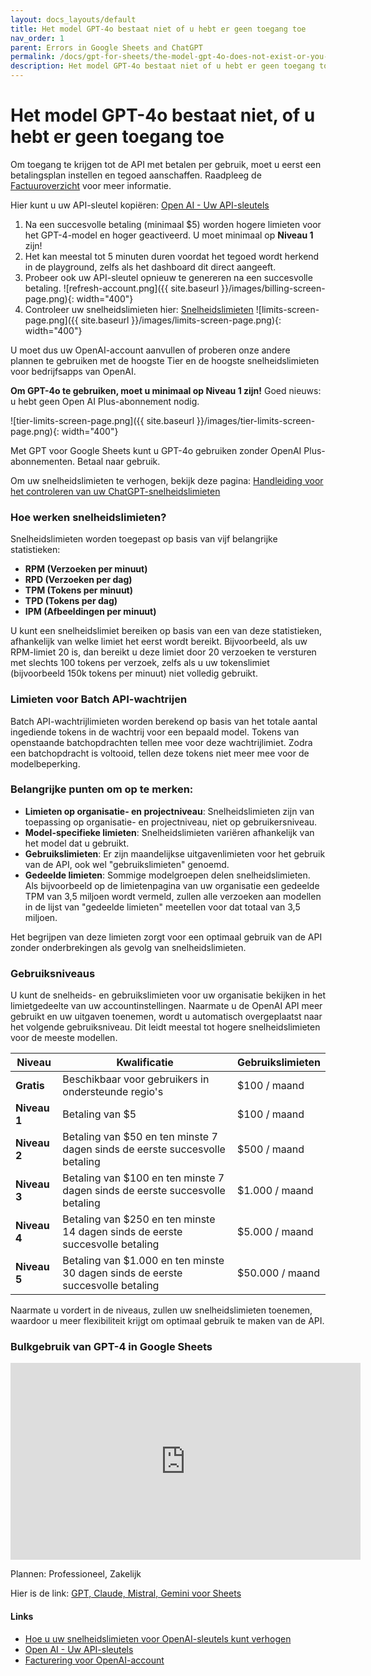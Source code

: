 ```yaml
---
layout: docs_layouts/default
title: Het model GPT-4o bestaat niet of u hebt er geen toegang toe
nav_order: 1
parent: Errors in Google Sheets and ChatGPT
permalink: /docs/gpt-for-sheets/the-model-gpt-4o-does-not-exist-or-you-do-not-have-access-to-it/dutch
description: Het model GPT-4o bestaat niet of u hebt er geen toegang toe
---
```


# Het model GPT-4o bestaat niet, of u hebt er geen toegang toe

Om toegang te krijgen tot de API met betalen per gebruik, moet u eerst een betalingsplan instellen en tegoed aanschaffen. Raadpleeg de [Factuuroverzicht](https://platform.openai.com/settings/organization/billing/overview) voor meer informatie.

Hier kunt u uw API-sleutel kopiëren: <a href="https://platform.openai.com/api-keys" rel="nofollow" target="_blank">Open AI - Uw API-sleutels</a>

1. Na een succesvolle betaling (minimaal $5) worden hogere limieten voor het GPT-4-model en hoger geactiveerd. U moet minimaal op **Niveau 1** zijn!
2. Het kan meestal tot 5 minuten duren voordat het tegoed wordt herkend in de playground, zelfs als het dashboard dit direct aangeeft.
3. Probeer ook uw API-sleutel opnieuw te genereren na een succesvolle betaling.
   ![refresh-account.png]({{ site.baseurl }}/images/billing-screen-page.png){: width="400"}
4. Controleer uw snelheidslimieten hier: <a rel="nofollow" target="_blank" href="https://platform.openai.com/settings/organization/limits">Snelheidslimieten</a>
   ![limits-screen-page.png]({{ site.baseurl }}/images/limits-screen-page.png){: width="400"}

U moet dus uw OpenAI-account aanvullen of proberen onze andere plannen te gebruiken met de hoogste Tier en de hoogste snelheidslimieten voor bedrijfsapps van OpenAI.

**Om GPT-4o te gebruiken, moet u minimaal op Niveau 1 zijn!**
Goed nieuws: u hebt geen Open AI Plus-abonnement nodig.

![tier-limits-screen-page.png]({{ site.baseurl }}/images/tier-limits-screen-page.png){: width="400"}

Met GPT voor Google Sheets kunt u GPT-4o gebruiken zonder OpenAI Plus-abonnementen. Betaal naar gebruik.

Om uw snelheidslimieten te verhogen, bekijk deze pagina: <a href="https://platform.openai.com/docs/guides/rate-limits" rel="nofollow" target="_blank">Handleiding voor het controleren van uw ChatGPT-snelheidslimieten</a>

### Hoe werken snelheidslimieten?

Snelheidslimieten worden toegepast op basis van vijf belangrijke statistieken:

- **RPM (Verzoeken per minuut)**
- **RPD (Verzoeken per dag)**
- **TPM (Tokens per minuut)**
- **TPD (Tokens per dag)**
- **IPM (Afbeeldingen per minuut)**

U kunt een snelheidslimiet bereiken op basis van een van deze statistieken, afhankelijk van welke limiet het eerst wordt bereikt. Bijvoorbeeld, als uw RPM-limiet 20 is, dan bereikt u deze limiet door 20 verzoeken te versturen met slechts 100 tokens per verzoek, zelfs als u uw tokenslimiet (bijvoorbeeld 150k tokens per minuut) niet volledig gebruikt.

### Limieten voor Batch API-wachtrijen

Batch API-wachtrijlimieten worden berekend op basis van het totale aantal ingediende tokens in de wachtrij voor een bepaald model. Tokens van openstaande batchopdrachten tellen mee voor deze wachtrijlimiet. Zodra een batchopdracht is voltooid, tellen deze tokens niet meer mee voor de modelbeperking.

### Belangrijke punten om op te merken:

- **Limieten op organisatie- en projectniveau**: Snelheidslimieten zijn van toepassing op organisatie- en projectniveau, niet op gebruikersniveau.
- **Model-specifieke limieten**: Snelheidslimieten variëren afhankelijk van het model dat u gebruikt.
- **Gebruikslimieten**: Er zijn maandelijkse uitgavenlimieten voor het gebruik van de API, ook wel "gebruikslimieten" genoemd.
- **Gedeelde limieten**: Sommige modelgroepen delen snelheidslimieten. Als bijvoorbeeld op de limietenpagina van uw organisatie een gedeelde TPM van 3,5 miljoen wordt vermeld, zullen alle verzoeken aan modellen in de lijst van "gedeelde limieten" meetellen voor dat totaal van 3,5 miljoen.

Het begrijpen van deze limieten zorgt voor een optimaal gebruik van de API zonder onderbrekingen als gevolg van snelheidslimieten.

### Gebruiksniveaus

U kunt de snelheids- en gebruikslimieten voor uw organisatie bekijken in het limietgedeelte van uw accountinstellingen. Naarmate u de OpenAI API meer gebruikt en uw uitgaven toenemen, wordt u automatisch overgeplaatst naar het volgende gebruiksniveau. Dit leidt meestal tot hogere snelheidslimieten voor de meeste modellen.

| **Niveau**  | **Kwalificatie**                                                   | **Gebruikslimieten** |
|-------------|---------------------------------------------------------------------|----------------------|
| **Gratis**  | Beschikbaar voor gebruikers in ondersteunde regio's                 | $100 / maand         |
| **Niveau 1**| Betaling van $5                                                     | $100 / maand         |
| **Niveau 2**| Betaling van $50 en ten minste 7 dagen sinds de eerste succesvolle betaling | $500 / maand       |
| **Niveau 3**| Betaling van $100 en ten minste 7 dagen sinds de eerste succesvolle betaling | $1.000 / maand     |
| **Niveau 4**| Betaling van $250 en ten minste 14 dagen sinds de eerste succesvolle betaling | $5.000 / maand     |
| **Niveau 5**| Betaling van $1.000 en ten minste 30 dagen sinds de eerste succesvolle betaling | $50.000 / maand    |

Naarmate u vordert in de niveaus, zullen uw snelheidslimieten toenemen, waardoor u meer flexibiliteit krijgt om optimaal gebruik te maken van de API.

### Bulkgebruik van GPT-4 in Google Sheets
<iframe width="560" height="315" src="https://www.youtube.com/embed/V4IRVKBHJy4?si=3qoBVoXAddHTg7qR" title="Hoe GPT voor Sheets te gebruiken" frameborder="0" allow="accelerometer; autoplay; clipboard-write; encrypted-media; gyroscope; picture-in-picture; web-share" allowfullscreen></iframe>

Plannen: Professioneel, Zakelijk

Hier is de link: [GPT, Claude, Mistral, Gemini voor Sheets](https://docgpt.ai/gpt-for-sheets/)

#### Links
- <a href="https://platform.openai.com/docs/guides/rate-limits?context=tier-free" rel="nofollow" target="_blank">Hoe u uw snelheidslimieten voor OpenAI-sleutels kunt verhogen</a>
- <a href="https://platform.openai.com/api-keys" rel="nofollow" target="_blank">Open AI - Uw API-sleutels</a>
- <a href="https://platform.openai.com/account/billing/overview" rel="nofollow" target="_blank">Facturering voor OpenAI-account</a>
